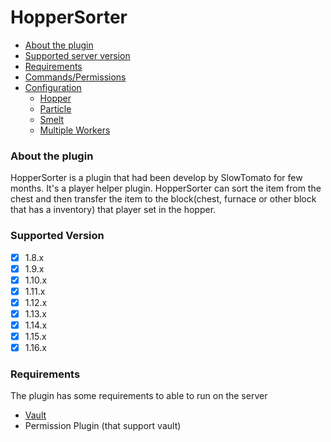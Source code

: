 # HopperSorter

* [About the plugin](https://github.com/SlowTomato/HopperSorter_public/wiki#about-the-plugin)
* [Supported server version](#supported-version)
* [Requirements](#requirements)
* [Commands/Permissions](Commands-Permissions)
* [Configuration](Configuration)
  * [Hopper](Configuration#hopper)
  * [Particle](Configuration#particle)
  * [Smelt](Configuration#smelt)
  * [Multiple Workers](Configuration#multiple-workers)

### About the plugin

HopperSorter is a plugin that had been develop by SlowTomato for few months. It's a player helper plugin. HopperSorter can sort the item from the chest and then transfer the item to the block(chest, furnace or other block that has a inventory) that player set in the hopper.


### Supported Version

- [x] 1.8.x
- [x] 1.9.x
- [x] 1.10.x
- [x] 1.11.x
- [x] 1.12.x
- [x] 1.13.x
- [x] 1.14.x
- [x] 1.15.x
- [x] 1.16.x

### Requirements

The plugin has some requirements to able to run on the server

* [Vault](https://dev.bukkit.org/projects/vault)
* Permission Plugin (that support vault) 
